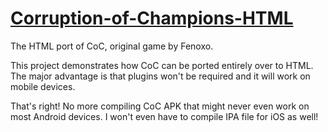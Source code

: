 # [Corruption-of-Champions-HTML](https://github.com/Kitteh6660/Corruption-of-Champions-HTML "HTML port of CoC")
The HTML port of CoC, original game by Fenoxo.

This project demonstrates how CoC can be ported entirely over to HTML. The major advantage is that plugins won't be required and it will work on mobile devices.

That's right! No more compiling CoC APK that might never even work on most Android devices. I won't even have to compile IPA file for iOS as well!
